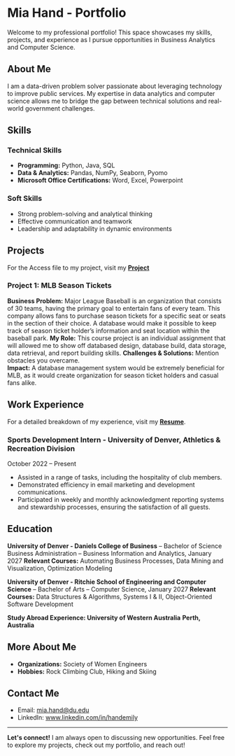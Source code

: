# Mia Hand - Portfolio

Welcome to my professional portfolio! This space showcases my skills, projects, and experience as I pursue opportunities in Business Analytics and Computer Science. 


## About Me
I am a data-driven problem solver passionate about leveraging technology to improve public services. My expertise in data analytics and computer science allows me to bridge the gap between technical solutions and real-world government challenges.

## Skills  
### **Technical Skills**  
- **Programming:** Python, Java, SQL 
- **Data & Analytics:** Pandas, NumPy, Seaborn, Pyomo
- **Microsoft Office Certifications:** Word, Excel, Powerpoint 

### **Soft Skills**  
- Strong problem-solving and analytical thinking  
- Effective communication and teamwork  
- Leadership and adaptability in dynamic environments  

## Projects  
For the Access file to my project, visit my **[Project](https://github.com/HandMia27/mia-hand/blob/main/Part%204%20-%20Hand.accdb)**

### **Project 1: MLB Season Tickets**  
**Business Problem:** Major League Baseball is an organization that consists of 30 teams, having the primary goal to entertain fans of every team. This company allows fans to purchase season tickets for a specific seat or seats in the section of their choice. A database would make it possible to keep track of season ticket holder’s information and seat location within the baseball park. 
**My Role:** This course project is an individual assignment that will allowed me to show off databased design, database build, data storage, data retrieval, and report building skills. 
**Challenges & Solutions:** Mention obstacles you overcame.  
**Impact:** A database management system would be extremely beneficial for MLB, as it would create organization for season ticket holders and casual fans alike.


## Work Experience  
For a detailed breakdown of my experience, visit my **[Resume](https://github.com/HandMia27/mia-hand/blob/main/Emily%20Hand%20-%20Resume%20copy.pdf)**.  

### **Sports Development Intern - University of Denver, Athletics & Recreation Division**  
October 2022 – Present
- Assisted in a range of tasks, including the hospitality of club members.
- Demonstrated efficiency in email marketing and development communications.
- Participated in weekly and monthly acknowledgment reporting systems and stewardship processes, ensuring the satisfaction of all guests. 

## Education  

**University of Denver - Daniels College of Business** – Bachelor of Science Business Administration – Business Information and Analytics, January 2027
**Relevant Courses:** Automating Business Processes, Data Mining and Visualization, Optimization Modeling

**University of Denver - Ritchie School of Engineering and Computer Science** – Bachelor of Arts – Computer Science, January 2027
**Relevant Courses:** Data Structures & Algorithms, Systems I & II, Object-Oriented Software Development 

**Study Abroad Experience: University of Western Australia** 
**Perth, Australia**

## More About Me  

- **Organizations:** Society of Women Engineers  
- **Hobbies:** Rock Climbing Club, Hiking and Skiing

## Contact Me  
- Email: mia.hand@du.edu 
- LinkedIn: www.linkedin.com/in/handemily

---

**Let's connect!** I am always open to discussing new opportunities. Feel free to explore my projects, check out my portfolio, and reach out!  
